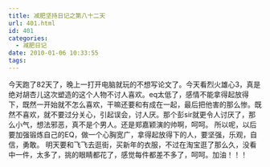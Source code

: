 ```yaml
---
title: 减肥坚持日记之第八十二天
url: 401.html
id: 401
categories:
  - 减肥日记
date: 2010-01-06 10:33:55
tags:
---
```


今天跑了82天了，晚上一打开电脑就玩的不想写论文了。今天看烈火雄心3，真是绝对胡杏儿这次塑造的这个人物不讨人喜欢。eq太低了，感情不能拿得起放得下，既然一开始就不怎么喜欢，干嘛还要和有成在一起，最后把他害的那么惨。既然不喜欢，就不要过分关心，引起误会，讨人厌。那个彭sir就更令人讨厌了，那么小气，想法邪恶，真不是个男人。还是郑嘉颖演的帅啊，呵呵。 所以呢，以后要加强锻炼自己的EQ，做一个心胸宽广，拿得起放得下的人，要坚强，乐观，自信，勇敢。 明天要和飞飞去逛街，买新年的衣服，不过在淘宝逛了那么久，没看中一件，太多了，挑的眼睛都花了，感觉每件都差不多了，呵呵。加油！！！
